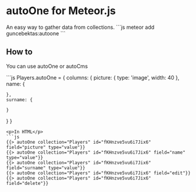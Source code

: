 <h1>autoOne for Meteor.js</h1>
An easy way to gather data from collections.
```js
meteor add guncebektas:autoone
```
<h2>How to </h2>
<p>You can use autoOne or autoCms </p>
```js
Players.autoOne = {
  columns: {
    picture: {
      type: 'image',
      width: 40
    },
    name: {

    },
    surname: {

    }
  }
}
```
<p>In HTML</p>
```js
{{> autoOne collection="Players" id="fKHnzve5vu6i7Jix6" field="picture" type="value"}}
{{> autoOne collection="Players" id="fKHnzve5vu6i7Jix6" field="name" type="value"}}
{{> autoOne collection="Players" id="fKHnzve5vu6i7Jix6" field="surname" type="value"}}
{{> autoOne collection="Players" id="fKHnzve5vu6i7Jix6" field="edit"}}
{{> autoOne collection="Players" id="fKHnzve5vu6i7Jix6" field="delete"}}
```